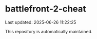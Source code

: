 # battlefront-2-cheat

Last updated: 2025-06-26 11:22:25

This repository is automatically maintained.
